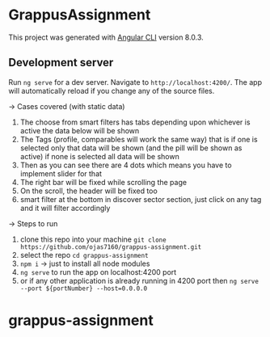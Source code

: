 # GrappusAssignment

This project was generated with [Angular CLI](https://github.com/angular/angular-cli) version 8.0.3.

## Development server

Run `ng serve` for a dev server. Navigate to `http://localhost:4200/`. The app will automatically reload if you change any of the source files.

-> Cases covered (with static data)

1. The choose from smart filters has tabs depending upon whichever is active the data  below will be shown
2. The Tags (profile, comparables will work the same way) that is if one is selected only that data will be shown (and the pill will be shown as active) if none is selected all data will be shown
3. Then as you can see  there are 4 dots which means you have to implement slider for that 
4. The right bar will be fixed while scrolling the page
5. On the scroll, the header will be fixed too 
6. smart filter at the bottom in discover sector section, just click on any tag and it will filter accordingly

-> Steps to run

1. clone this repo into your machine `git clone https://github.com/ojas7160/grappus-assignment.git`
2. select the repo `cd grappus-assignment`
3. `npm i` -> just to install all node modules
4. `ng serve` to run the app on localhost:4200 port
5. or if any other application is already running in 4200 port then `ng serve --port ${portNumber} --host=0.0.0.0`

# grappus-assignment
